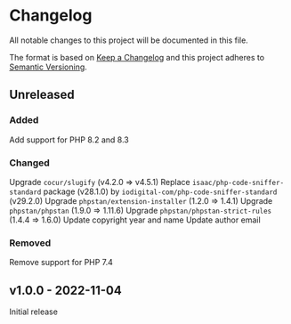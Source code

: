 # Changelog
All notable changes to this project will be documented in this file.

The format is based on [Keep a Changelog](http://keepachangelog.com/en/1.0.0/)
and this project adheres to [Semantic Versioning](http://semver.org/spec/v2.0.0.html).

## Unreleased

### Added

Add support for PHP 8.2 and 8.3

### Changed

Upgrade `cocur/slugify` (v4.2.0 => v4.5.1)
Replace `isaac/php-code-sniffer-standard` package (v28.1.0) by `iodigital-com/php-code-sniffer-standard` (v29.2.0)
Upgrade `phpstan/extension-installer` (1.2.0 => 1.4.1)
Upgrade `phpstan/phpstan` (1.9.0 => 1.11.6)
Upgrade `phpstan/phpstan-strict-rules` (1.4.4 => 1.6.0)
Update copyright year and name
Update author email

### Removed

Remove support for PHP 7.4

## v1.0.0 - 2022-11-04

Initial release
